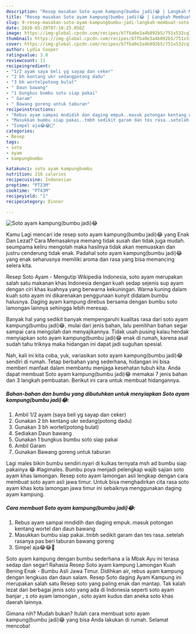 ```yaml
---
description: "Resep masakan Soto ayam kampung(bumbu jadi)😂 | Langkah Membuat Soto ayam kampung(bumbu jadi)😂 Yang Enak Banget"
title: "Resep masakan Soto ayam kampung(bumbu jadi)😂 | Langkah Membuat Soto ayam kampung(bumbu jadi)😂 Yang Enak Banget"
slug: 9-resep-masakan-soto-ayam-kampungbumbu-jadi-langkah-membuat-soto-ayam-kampungbumbu-jadi-yang-enak-banget
date: 2020-05-20T07:10:25.056Z
image: https://img-global.cpcdn.com/recipes/b7fba0e3a4b892b5/751x532cq70/soto-ayam-kampungbumbu-jadi😂-foto-resep-utama.jpg
thumbnail: https://img-global.cpcdn.com/recipes/b7fba0e3a4b892b5/751x532cq70/soto-ayam-kampungbumbu-jadi😂-foto-resep-utama.jpg
cover: https://img-global.cpcdn.com/recipes/b7fba0e3a4b892b5/751x532cq70/soto-ayam-kampungbumbu-jadi😂-foto-resep-utama.jpg
author: Lydia Cooper
ratingvalue: 3.8
reviewcount: 11
recipeingredient:
- "1/2 ayam saya beli yg sayap dan ceker"
- "2 bh kentang ukr sedangpotong dadu"
- "3 bh wortelpotong bulat"
- " Daun bawang"
- "1 bungkus bumbu soto siap pakai"
- " Garam"
- " Bawang goreng untuk taburan"
recipeinstructions:
- "Rebus ayam sampai mndidih dan daging empuk..masuk potongan kentang wortel dan daun bawang"
- "Masukkan bumbu siap pakai..tmbh sedikit garam dan tes rasa..setelah rasanya pas beri taburan bawang goreng"
- "Simpel aja😂😂🤗"
categories:
- Resep
tags:
- soto
- ayam
- kampungbumbu

katakunci: soto ayam kampungbumbu 
nutrition: 218 calories
recipecuisine: Indonesian
preptime: "PT23M"
cooktime: "PT43M"
recipeyield: "1"
recipecategory: Dinner

---
```



![Soto ayam kampung(bumbu jadi)😂](https://img-global.cpcdn.com/recipes/b7fba0e3a4b892b5/751x532cq70/soto-ayam-kampungbumbu-jadi😂-foto-resep-utama.jpg)

Kamu Lagi mencari ide resep soto ayam kampung(bumbu jadi)😂 yang Enak Dan Lezat? Cara Memasaknya memang tidak susah dan tidak juga mudah. seumpama keliru mengolah maka hasilnya tidak akan memuaskan dan justru cenderung tidak enak. Padahal soto ayam kampung(bumbu jadi)😂 yang enak seharusnya memiliki aroma dan rasa yang bisa memancing selera kita.

Resep Soto Ayam - Mengutip Wikipedia Indonesia, soto ayam merupakan salah satu makanan khas Indonesia dengan kuah sedap sejenis sup ayam dengan ciri khas kuahnya yang berwarna kekuningan. Warna kuning dalam kuah soto ayam ini dikarenakan penggunaan kunyit didalam bumbu halusnya. Daging ayam kampung direbus bersama dengan bumbu soto lamongan lainnya sehingga lebih meresap.

Banyak hal yang sedikit banyak mempengaruhi kualitas rasa dari soto ayam kampung(bumbu jadi)😂, mulai dari jenis bahan, lalu pemilihan bahan segar sampai cara mengolah dan menyajikannya. Tidak usah pusing kalau hendak menyiapkan soto ayam kampung(bumbu jadi)😂 enak di rumah, karena asal sudah tahu triknya maka hidangan ini dapat jadi suguhan spesial.


Nah, kali ini kita coba, yuk, variasikan soto ayam kampung(bumbu jadi)😂 sendiri di rumah. Tetap berbahan yang sederhana, hidangan ini bisa memberi manfaat dalam membantu menjaga kesehatan tubuh kita. Anda dapat membuat Soto ayam kampung(bumbu jadi)😂 memakai 7 jenis bahan dan 3 langkah pembuatan. Berikut ini cara untuk membuat hidangannya.

<!--inarticleads1-->

##### Bahan-bahan dan bumbu yang dibutuhkan untuk menyiapkan Soto ayam kampung(bumbu jadi)😂:

1. Ambil 1/2 ayam (saya beli yg sayap dan ceker)
1. Gunakan 2 bh kentang ukr sedang(potong dadu)
1. Gunakan 3 bh wortel(potong bulat)
1. Sediakan  Daun bawang
1. Gunakan 1 bungkus bumbu soto siap pakai
1. Ambil  Garam
1. Gunakan  Bawang goreng untuk taburan


Lagi males bikin bumbu sendiri.nyari di kulkas ternyata msh ad bumbu siap pakainya 😂 #lagimales. Bumbu poya menjadi pelengkap wajib sajian soto ayam khas lamongan. Resep soto ayam lamongan asli lengkap dengan cara membuat soto ayam asli jawa timur. Untuk bisa menghadirkan cita rasa soto ayam khas kota lamongan jawa timur ini sebaiknya menggunakan daging ayam kampung. 

<!--inarticleads2-->

##### Cara membuat Soto ayam kampung(bumbu jadi)😂:

1. Rebus ayam sampai mndidih dan daging empuk..masuk potongan kentang wortel dan daun bawang
1. Masukkan bumbu siap pakai..tmbh sedikit garam dan tes rasa..setelah rasanya pas beri taburan bawang goreng
1. Simpel aja😂😂🤗


Soto ayam kampung dengan bumbu sederhana a la Mbak Ayu ini terasa sedap dan segar! Rahasia Resep Soto ayam kampung Lamongan Kuah Bening Enak - Bumbu Asli Jawa Timur. Didihkan air, rebus ayam kampung dengan lengkuas dan daun salam. Resep Soto daging Ayam Kampung ini merupakan salah satu Resep soto yang paling enak dan mantap. Tak kalah lezat dari berbagai jenis soto yang ada di Indonesia seperti soto ayam banjar , s oto ayam lamongan , soto ayam kudus dan aneka soto khas daerah lainnya. 

Gimana nih? Mudah bukan? Itulah cara membuat soto ayam kampung(bumbu jadi)😂 yang bisa Anda lakukan di rumah. Selamat mencoba!
